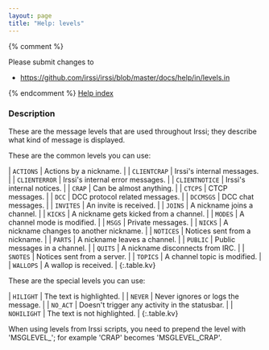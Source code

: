```yaml
---
layout: page
title: "Help: levels"
---
```


{% comment %}

Please submit changes to
- https://github.com/irssi/irssi/blob/master/docs/help/in/levels.in


{% endcomment %}
[Help index](/documentation/help)

### Description ###

These are the message levels that are used throughout Irssi; they describe
what kind of message is displayed.

These are the common levels you can use:


| `ACTIONS` | Actions by a nickname. |
| `CLIENTCRAP` | Irssi's internal messages. |
| `CLIENTERROR` | Irssi's internal error messages. |
| `CLIENTNOTICE` | Irssi's internal notices. |
| `CRAP` | Can be almost anything. |
| `CTCPS` | CTCP messages. |
| `DCC` | DCC protocol related messages. |
| `DCCMSGS` | DCC chat messages. |
| `INVITES` | An invite is received. |
| `JOINS` | A nickname joins a channel. |
| `KICKS` | A nickname gets kicked from a channel. |
| `MODES` | A channel mode is modified. |
| `MSGS` | Private messages. |
| `NICKS` | A nickname changes to another nickname. |
| `NOTICES` | Notices sent from a nickname. |
| `PARTS` | A nickname leaves a channel. |
| `PUBLIC` | Public messages in a channel. |
| `QUITS` | A nickname disconnects from IRC. |
| `SNOTES` | Notices sent from a server. |
| `TOPICS` | A channel topic is modified. |
| `WALLOPS` | A wallop is received. |
{:.table.kv}

These are the special levels you can use:


| `HILIGHT` | The text is highlighted. |
| `NEVER` | Never ignores or logs the message. |
| `NO_ACT` | Doesn't trigger any activity in the statusbar. |
| `NOHILIGHT` | The text is not highlighted. |
{:.table.kv}

When using levels from Irssi scripts, you need to prepend the level with
    'MSGLEVEL_'; for example 'CRAP' becomes 'MSGLEVEL_CRAP'.

